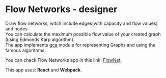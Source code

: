 # Flow Networks - designer

Draw flow networks, witch include edges(with capacity and flow values) and nodes.  
You can calculate the maximum possible flow value of your created graph (using Edmonds Karp algorithm).  
The app implements [gca](https://github.com/amirlib/gca) module for representing Graphs and using the famous algorithms.

You can check Flow Networks app in this link: [FlowNet](https://flow-net.herokuapp.com/).

This app uses: **React** and **Webpack**.
